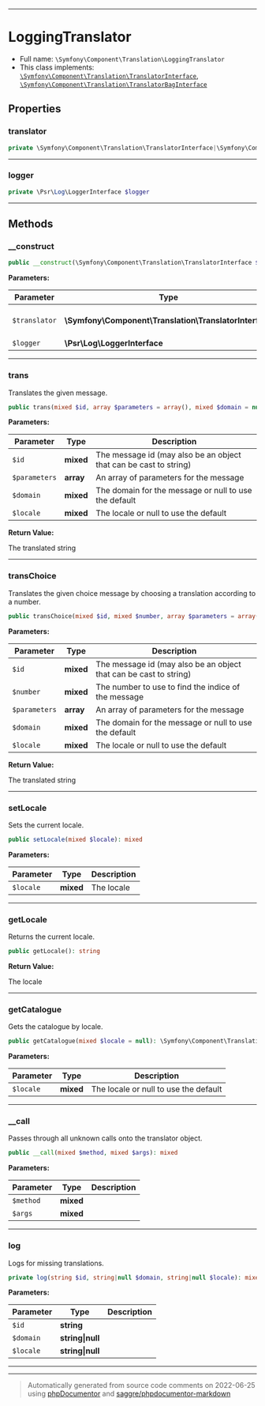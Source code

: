 ***

# LoggingTranslator





* Full name: `\Symfony\Component\Translation\LoggingTranslator`
* This class implements:
[`\Symfony\Component\Translation\TranslatorInterface`](./TranslatorInterface.md), [`\Symfony\Component\Translation\TranslatorBagInterface`](./TranslatorBagInterface.md)



## Properties


### translator



```php
private \Symfony\Component\Translation\TranslatorInterface|\Symfony\Component\Translation\TranslatorBagInterface $translator
```






***

### logger



```php
private \Psr\Log\LoggerInterface $logger
```






***

## Methods


### __construct



```php
public __construct(\Symfony\Component\Translation\TranslatorInterface $translator, \Psr\Log\LoggerInterface $logger): mixed
```








**Parameters:**

| Parameter | Type | Description |
|-----------|------|-------------|
| `$translator` | **\Symfony\Component\Translation\TranslatorInterface** | The translator must implement TranslatorBagInterface |
| `$logger` | **\Psr\Log\LoggerInterface** |  |




***

### trans

Translates the given message.

```php
public trans(mixed $id, array $parameters = array(), mixed $domain = null, mixed $locale = null): string
```








**Parameters:**

| Parameter | Type | Description |
|-----------|------|-------------|
| `$id` | **mixed** | The message id (may also be an object that can be cast to string) |
| `$parameters` | **array** | An array of parameters for the message |
| `$domain` | **mixed** | The domain for the message or null to use the default |
| `$locale` | **mixed** | The locale or null to use the default |


**Return Value:**

The translated string



***

### transChoice

Translates the given choice message by choosing a translation according to a number.

```php
public transChoice(mixed $id, mixed $number, array $parameters = array(), mixed $domain = null, mixed $locale = null): string
```








**Parameters:**

| Parameter | Type | Description |
|-----------|------|-------------|
| `$id` | **mixed** | The message id (may also be an object that can be cast to string) |
| `$number` | **mixed** | The number to use to find the indice of the message |
| `$parameters` | **array** | An array of parameters for the message |
| `$domain` | **mixed** | The domain for the message or null to use the default |
| `$locale` | **mixed** | The locale or null to use the default |


**Return Value:**

The translated string



***

### setLocale

Sets the current locale.

```php
public setLocale(mixed $locale): mixed
```








**Parameters:**

| Parameter | Type | Description |
|-----------|------|-------------|
| `$locale` | **mixed** | The locale |




***

### getLocale

Returns the current locale.

```php
public getLocale(): string
```









**Return Value:**

The locale



***

### getCatalogue

Gets the catalogue by locale.

```php
public getCatalogue(mixed $locale = null): \Symfony\Component\Translation\MessageCatalogueInterface
```








**Parameters:**

| Parameter | Type | Description |
|-----------|------|-------------|
| `$locale` | **mixed** | The locale or null to use the default |




***

### __call

Passes through all unknown calls onto the translator object.

```php
public __call(mixed $method, mixed $args): mixed
```








**Parameters:**

| Parameter | Type | Description |
|-----------|------|-------------|
| `$method` | **mixed** |  |
| `$args` | **mixed** |  |




***

### log

Logs for missing translations.

```php
private log(string $id, string|null $domain, string|null $locale): mixed
```








**Parameters:**

| Parameter | Type | Description |
|-----------|------|-------------|
| `$id` | **string** |  |
| `$domain` | **string&#124;null** |  |
| `$locale` | **string&#124;null** |  |




***


***
> Automatically generated from source code comments on 2022-06-25 using [phpDocumentor](http://www.phpdoc.org/) and [saggre/phpdocumentor-markdown](https://github.com/Saggre/phpDocumentor-markdown)
